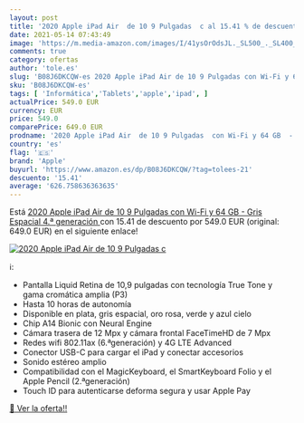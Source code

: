 ```yaml
---
layout: post
title: '2020 Apple iPad Air  de 10 9 Pulgadas  c al 15.41 % de descuento'
date: 2021-05-14 07:43:49
image: 'https://m.media-amazon.com/images/I/41ysOrOdsJL._SL500_._SL400_.jpg'
comments: true
category: ofertas
author: 'tole.es'
slug: 'B08J6DKCQW-es 2020 Apple iPad Air de 10 9 Pulgadas con Wi-Fi y 64 GB -...'
sku: 'B08J6DKCQW-es'
tags: [ 'Informática','Tablets','apple','ipad', ]
actualPrice: 549.0 EUR
currency: EUR
price: 549.0
comparePrice: 649.0 EUR
prodname: '2020 Apple iPad Air  de 10 9 Pulgadas  con Wi-Fi y 64 GB  - Gris Espacial  4.ª generación '
country: 'es'
flag: '🇪🇸'
brand: 'Apple'
buyurl: 'https://www.amazon.es/dp/B08J6DKCQW/?tag=tolees-21'
descuento: '15.41'
average: '626.758636363635'
---
```


Está [2020 Apple iPad Air  de 10 9 Pulgadas  con Wi-Fi y 64 GB  - Gris Espacial  4.ª generación ](https://www.amazon.es/dp/B08J6DKCQW/?tag=tolees-21) con 15.41 de descuento por 549.0 EUR (original: 649.0 EUR) en el siguiente enlace!

[![2020 Apple iPad Air  de 10 9 Pulgadas  c](https://m.media-amazon.com/images/I/41ysOrOdsJL._SL500_._SL400_.jpg)](https://www.amazon.es/dp/B08J6DKCQW/?tag=tolees-21)

ℹ️:

- Pantalla Liquid Retina de 10,9 pulgadas con tecnología True Tone y gama cromática amplia (P3)
- Hasta 10 horas de autonomía
- Disponible en plata, gris espacial, oro rosa, verde y azul cielo
- Chip A14 Bionic con Neural Engine
- Cámara trasera de 12 Mpx y cámara frontal FaceTimeHD de 7 Mpx
- Redes wifi 802.11ax (6.ªgeneración) y 4G LTE Advanced
- Conector USB-C para cargar el iPad y conectar accesorios
- Sonido estéreo amplio
- Compatibilidad con el MagicKeyboard, el SmartKeyboard Folio y el Apple Pencil (2.ªgeneración)
- Touch ID para autenticarse deforma segura y usar Apple Pay

[🛒 Ver la oferta!!](https://www.amazon.es/dp/B08J6DKCQW/?tag=tolees-21)
